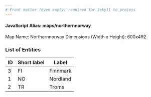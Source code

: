 ```yaml
---
# Front matter (even empty) required for Jekyll to process
---
```


#### JavaScript Alias: maps/northernnorway

Map Name: Northernnorway
Dimensions (Width x Height): 600x492





### List of Entities

ID | Short label | Label
---|---|---|
3|FI|Finnmark
1|NO|Nordland
2|TR|Troms

